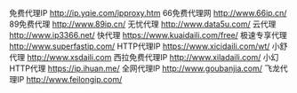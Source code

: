 免费代理IP http://ip.yqie.com/ipproxy.htm
66免费代理网 http://www.66ip.cn/
89免费代理 http://www.89ip.cn/
无忧代理 http://www.data5u.com/
云代理 http://www.ip3366.net/
快代理 https://www.kuaidaili.com/free/
极速专享代理 http://www.superfastip.com/
HTTP代理IP https://www.xicidaili.com/wt/
小舒代理 http://www.xsdaili.com
西拉免费代理IP http://www.xiladaili.com/
小幻HTTP代理 https://ip.ihuan.me/
全网代理IP http://www.goubanjia.com/
飞龙代理IP http://www.feilongip.com/
